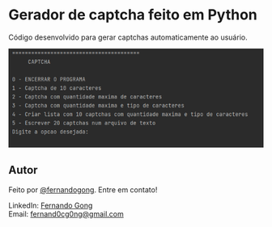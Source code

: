# Gerador de captcha feito em Python

Código desenvolvido para gerar captchas automaticamente ao usuário.

<div align="center">
    <img src="captcha.png" alt="grafico de previsao">
</div>

## Autor
Feito por [@fernandogong](https://github.com/fernandogong). Entre em contato!

LinkedIn: [Fernando Gong](https://www.linkedin.com/in/fernando-gong/) <br>
Email: [fernand0cg0ng@gmail.com](mailto:fernand0cg0ng@gmail.com)
